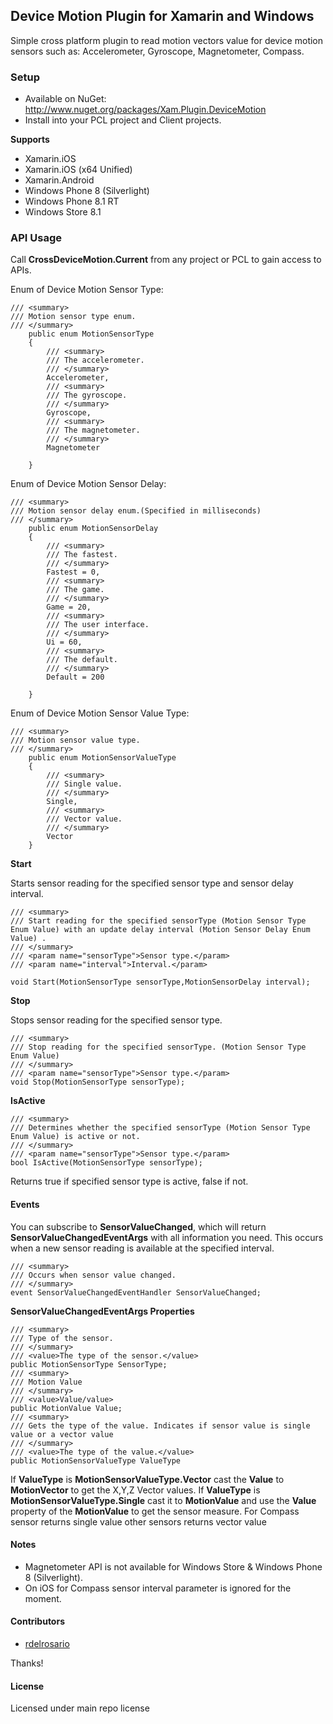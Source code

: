 ## Device Motion Plugin for Xamarin and Windows

Simple cross platform plugin to read motion vectors value for device motion sensors such as:  Accelerometer, Gyroscope, Magnetometer, Compass. 

### Setup
* Available on NuGet: http://www.nuget.org/packages/Xam.Plugin.DeviceMotion
* Install into your PCL project and Client projects.

**Supports**
* Xamarin.iOS
* Xamarin.iOS (x64 Unified)
* Xamarin.Android
* Windows Phone 8 (Silverlight)
* Windows Phone 8.1 RT
* Windows Store 8.1

### API Usage

Call **CrossDeviceMotion.Current** from any project or PCL to gain access to APIs.

Enum of Device Motion Sensor Type:

```
/// <summary>
/// Motion sensor type enum. 
/// </summary>
	public enum MotionSensorType
	{
		/// <summary>
		/// The accelerometer.
		/// </summary>
		Accelerometer,
		/// <summary>
		/// The gyroscope.
		/// </summary>
		Gyroscope,
		/// <summary>
		/// The magnetometer.
		/// </summary>
		Magnetometer

	}
```
Enum of Device Motion Sensor Delay:

```
/// <summary>
/// Motion sensor delay enum.(Specified in milliseconds)
/// </summary>
	public enum MotionSensorDelay 
	{
		/// <summary>
		/// The fastest.
		/// </summary>
		Fastest = 0,
		/// <summary>
		/// The game.
		/// </summary>
		Game = 20,
		/// <summary>
		/// The user interface.
		/// </summary>
		Ui = 60,
		/// <summary>
		/// The default.
		/// </summary>
		Default = 200

	}
```
Enum of Device Motion Sensor Value Type:

```
/// <summary>
/// Motion sensor value type.
/// </summary>
    public enum MotionSensorValueType
    {
		/// <summary>
		/// Single value. 
		/// </summary>
        Single,
		/// <summary>
		/// Vector value.
		/// </summary>
        Vector
    }
```

**Start**

Starts sensor reading for the specified sensor type and sensor delay interval.
```
/// <summary>
/// Start reading for the specified sensorType (Motion Sensor Type Enum Value) with an update delay interval (Motion Sensor Delay Enum Value) .
/// </summary>
/// <param name="sensorType">Sensor type.</param>
/// <param name="interval">Interval.</param>

void Start(MotionSensorType sensorType,MotionSensorDelay interval);
```

**Stop**

Stops sensor reading for the specified sensor type.
```
/// <summary>
/// Stop reading for the specified sensorType. (Motion Sensor Type Enum Value)
/// </summary>
/// <param name="sensorType">Sensor type.</param>
void Stop(MotionSensorType sensorType);
```

**IsActive**
```
/// <summary>
/// Determines whether the specified sensorType (Motion Sensor Type Enum Value) is active or not.
/// </summary>
/// <param name="sensorType">Sensor type.</param>
bool IsActive(MotionSensorType sensorType);
```

Returns true if specified sensor type is active, false if not.

#### Events

You can subscribe to <b>SensorValueChanged</b>, which will return <b>SensorValueChangedEventArgs</b> with all information you need. This occurs when a new sensor reading is available at the specified interval. 

```
/// <summary>
/// Occurs when sensor value changed.
/// </summary>
event SensorValueChangedEventHandler SensorValueChanged;
```
**SensorValueChangedEventArgs Properties**
```
/// <summary>
/// Type of the sensor.
/// </summary>
/// <value>The type of the sensor.</value>
public MotionSensorType SensorType;
/// <summary>
/// Motion Value
/// </summary>
/// <value>Value/value>
public MotionValue Value;
/// <summary>
/// Gets the type of the value. Indicates if sensor value is single value or a vector value
/// </summary>
/// <value>The type of the value.</value>
public MotionSensorValueType ValueType
```
If <b>ValueType</b> is <b>MotionSensorValueType.Vector</b> cast the <b>Value</b> to <b>MotionVector</b> to get the X,Y,Z Vector values. If <b>ValueType</b> is <b>MotionSensorValueType.Single</b> cast it to <b>MotionValue</b> and use the <b>Value</b> property of the <b>MotionValue</b> to get the sensor measure. For Compass sensor returns single value other sensors returns vector value


#### Notes

* Magnetometer API is not available for Windows Store & Windows Phone 8 (Silverlight). 
* On iOS for Compass sensor interval parameter is ignored for the moment.

#### Contributors
* [rdelrosario](https://github.com/rdelrosario)

Thanks!

#### License
Licensed under main repo license